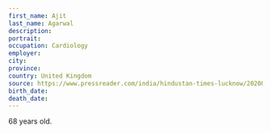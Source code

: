 ```yaml
---
first_name: Ajit
last_name: Agarwal
description: 
portrait: 
occupation: Cardiology
employer: 
city: 
province: 
country: United Kingdom
source: https://www.pressreader.com/india/hindustan-times-lucknow/20200417/282157883380097
birth_date: 
death_date: 
---
```


68 years old.